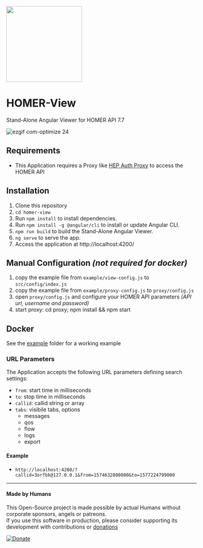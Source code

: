 <img src="https://user-images.githubusercontent.com/1423657/39084356-c723a81e-4574-11e8-963c-d11717789fa3.png" width=200>

# HOMER-View
Stand-Alone Angular Viewer for HOMER API 7.7

![ezgif com-optimize 24](https://user-images.githubusercontent.com/1423657/53689632-673e5500-3d5a-11e9-88d8-a9216f84bf19.gif)


## Requirements
* This Application requires a Proxy like [HEP Auth Proxy](https://github.com/sipcapture/homer-view-react/tree/master/proxy) to access the HOMER API

## Installation
1. Clone this repository
2. `cd homer-view`
3. Run `npm install` to install dependencies.
4. Run `npm install -g @angular/cli` to install or update Angular CLI.
5. `npm run build` to build the Stand-Alone Angular Viewer.
7. `ng serve` to serve the app.
6. Access the application at http://localhost:4200/

## Manual Configuration *(not required for docker)*
1. copy the example file from `example/view-config.js` to `src/config/index.js`
2. copy the example file from `example/proxy-config.js` to `proxy/config.js` 
3. open `proxy/config.js` and configure your HOMER API parameters *(API url, username and password)*
4. start proxy: cd proxy; npm install && npm start


## Docker
See the [example](https://github.com/sipcapture/homer-view/tree/master/example) folder for a working example

### URL Parameters
The Application accepts the following URL parameters defining search settings:
* `from`: start time in milliseconds
* `to`: stop time in milliseconds
* `callid`: callid string or array
* `tabs`: visibile tabs, options
  * messages
  * qos
  * flow
  * logs
  * export

#### Example
* `http://localhost:4200/?callid=3orfbk@127.0.0.1&from=1574632800000&to=1577224799000`

-------------

#### Made by Humans
This Open-Source project is made possible by actual Humans without corporate sponsors, angels or patreons.<br>
If you use this software in production, please consider supporting its development with contributions or [donations](https://www.paypal.com/cgi-bin/webscr?cmd=_donations&business=donation%40sipcapture%2eorg&lc=US&item_name=SIPCAPTURE&no_note=0&currency_code=EUR&bn=PP%2dDonationsBF%3abtn_donateCC_LG%2egif%3aNonHostedGuest)

[![Donate](https://www.paypalobjects.com/en_US/i/btn/btn_donateCC_LG.gif)](https://www.paypal.com/cgi-bin/webscr?cmd=_donations&business=donation%40sipcapture%2eorg&lc=US&item_name=SIPCAPTURE&no_note=0&currency_code=EUR&bn=PP%2dDonationsBF%3abtn_donateCC_LG%2egif%3aNonHostedGuest) 
